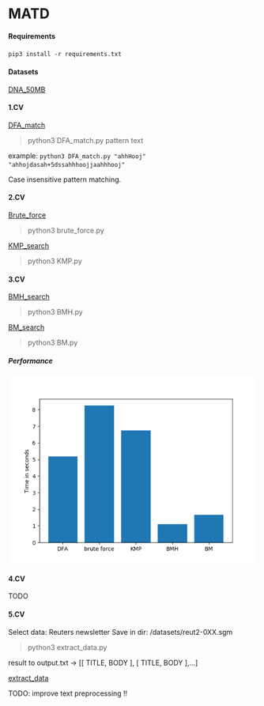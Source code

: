 # MATD
#### Requirements
`pip3 install -r requirements.txt`

#### Datasets
[DNA_50MB](http://pizzachili.dcc.uchile.cl/texts/dna/dna.50MB.gz)

#### 1.CV
[DFA_match](https://github.com/pbednar96/MATD/blob/master/DFA_match.py)

>python3 DFA_match.py pattern text

example: 
`python3 DFA_match.py "ahhHooj" "ahhojdasah+5dssahhhoojjaahhhooj"`

Case insensitive pattern matching.

#### 2.CV

[Brute_force](https://github.com/pbednar96/MATD/blob/master/brute_force.py)

>python3 brute_force.py

[KMP_search](https://github.com/pbednar96/MATD/blob/master/KMP.py)

>python3 KMP.py

#### 3.CV

[BMH_search](https://github.com/pbednar96/MATD/blob/master/BMH.py)

>python3 BMH.py

[BM_search](https://github.com/pbednar96/MATD/blob/master/BM.py)

>python3 BM.py

##### Performance

![plot_img](https://github.com/pbednar96/MATD/blob/master/plots/performance_plot.png)

#### 4.CV

TODO

#### 5.CV
Select data: Reuters newsletter
Save in dir: /datasets/reut2-0XX.sgm

>python3 extract_data.py

result to output.txt -> [[ TITLE, BODY ], [ TITLE, BODY ],...]

[extract_data](https://github.com/pbednar96/MATD/blob/master/extract_data.py)

TODO: improve text preprocessing !!
